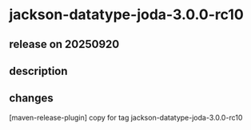 # jackson-datatype-joda-3.0.0-rc10

## release on 20250920
## description
## changes
[maven-release-plugin] copy for tag jackson-datatype-joda-3.0.0-rc10


